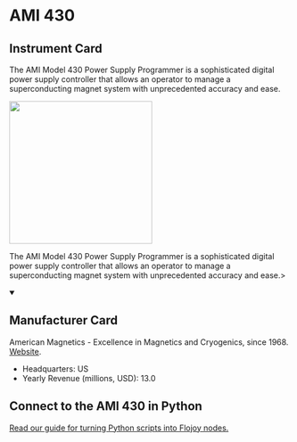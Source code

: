 
# AMI 430

## Instrument Card

<div className="flex">

<div>

The AMI Model 430 Power Supply Programmer is a sophisticated digital power supply controller that allows an operator to manage a superconducting magnet system with unprecedented accuracy and ease.

</div>

<img width="256" src="https://v5.airtableusercontent.com/v1/19/19/1691539200000/16RiS1opfoJiBT4Dc74rQQ/IQF86nj-LGmvJFe0q4wK9_n0ijGIYH6mJnxeIm-TQTDsm1MrSUx3W4odxQzzD_zg05KJTX4OHKFXssmvMLQUeq5MhzgEm8B-nkoHkdJxN7Q/ORaOkbtvL9qHBWJmXxrp8YgaMoPosjmnGO_erpqOTd0"/>

</div>

The AMI Model 430 Power Supply Programmer is a sophisticated digital power supply controller that allows an operator to manage a superconducting magnet system with unprecedented accuracy and ease.>

<details open>
<summary><h2>Manufacturer Card</h2></summary>

American Magnetics - Excellence in Magnetics and Cryogenics, since 1968. <a href="https://www.americanmagnetics.com/index.php">Website</a>.

<ul>
  <li>Headquarters: US</li>
  <li>Yearly Revenue (millions, USD): 13.0</li>
</ul>
</details>

## Connect to the AMI 430 in Python

[Read our guide for turning Python scripts into Flojoy nodes.](https://docs.flojoy.ai/custom-nodes/creating-custom-node/)



